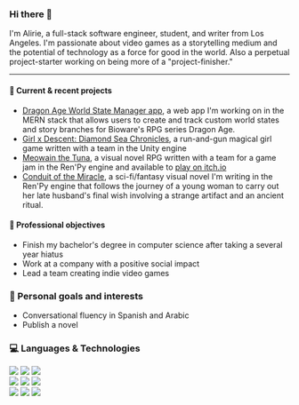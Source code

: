 ### Hi there 👋
I'm Alirie, a full-stack software engineer, student, and writer from Los Angeles. I'm passionate about video games as a storytelling medium and the potential of technology as a force for good in the world. Also a perpetual project-starter working on being more of a "project-finisher."

----------------------------------

<!--
**AlirieGray/AlirieGray** is a ✨ _special_ ✨ repository because its `README.md` (this file) appears on your GitHub profile.

Here are some ideas to get you started:

- 🔭 I’m currently working on ...
- 🌱 I’m currently learning ...
- 👯 I’m looking to collaborate on ...
- 🤔 I’m looking for help with ...
- 💬 Ask me about ...
- 📫 How to reach me: ...
- 😄 Pronouns: she/her or he/him

- ⚡ Fun fact: ...
-->

#### :hatching_chick: Current & recent projects
- [Dragon Age World State Manager app](https://github.com/AlirieGray/da-state-manager), a web app I'm working on in the MERN stack that allows users to create and track custom world states and story branches for Bioware's RPG series Dragon Age.
- [Girl x Descent: Diamond Sea Chronicles](https://alirie.itch.io/girlxdescent), a run-and-gun magical girl game written with a team in the Unity engine
- [Meowain the Tuna](https://github.com/AlirieGray/Gawain), a visual novel RPG written with a team for a game jam in the Ren'Py engine and available to [play on itch.io](https://knights-of-viviane.itch.io/meowain-the-tuna)
- [Conduit of the Miracle](https://twiceasbright.games/), a sci-fi/fantasy visual novel I'm writing in the Ren'Py engine that follows the journey of a young woman to carry out her late husband's final wish involving a strange artifact and an ancient ritual.

#### :telescope: Professional objectives
- Finish my bachelor's degree in computer science after taking a several year hiatus
- Work at a company with a positive social impact
- Lead a team creating indie video games

### :rose: Personal goals and interests
- Conversational fluency in Spanish and Arabic
- Publish a novel

### :computer: Languages & Technologies

<div>
 <div>
  <img src="https://img.shields.io/badge/javascript-%23323330.svg?style=for-the-badge&logo=javascript&logoColor=%23F7DF1E"> 
  <img src="https://img.shields.io/badge/react-%2320232a.svg?style=for-the-badge&logo=react&logoColor=%2361DAFB">
  <img src="https://img.shields.io/badge/typescript-%23007ACC.svg?style=for-the-badge&logo=typescript&logoColor=white">
 </div>
 <div>
  <img src="https://img.shields.io/badge/python-3670A0?style=for-the-badge&logo=python&logoColor=ffdd54">
  <img src="https://img.shields.io/badge/Linux-FCC624?style=for-the-badge&logo=linux&logoColor=black">
  <img src="https://img.shields.io/badge/unrealengine-%23313131.svg?style=for-the-badge&logo=unrealengine&logoColor=white">
 </div>
  
 <div>
  <img src="https://img.shields.io/badge/docker-%230db7ed.svg?style=for-the-badge&logo=docker&logoColor=white">
  <img src="https://img.shields.io/badge/kubernetes-%23326ce5.svg?style=for-the-badge&logo=kubernetes&logoColor=white">
  <img src="https://img.shields.io/badge/go-%2300ADD8.svg?style=for-the-badge&logo=go&logoColor=white"></ul>
  </div>
 </div>

